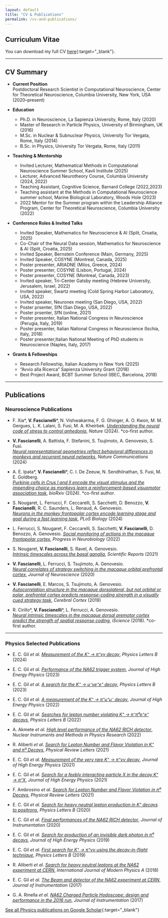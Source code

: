 ```yaml
---
layout: default
title: "CV & Publications"
permalink: /cv-and-publications/
---
```


<div class="content-wrapper" markdown="1">

## Curriculum Vitae

You can download my full CV [here](/assets/pdf/CV_Valeria_Fascianelli.pdf){:target="_blank"}.

---
## CV Summary

- **Current Position**  
  Postdoctoral Research Scientist in Computational Neuroscience, Center for Theoretical Neuroscience, Columbia University, New York, USA (2020–present)

- **Education**  
  - Ph.D. in Neuroscience, La Sapienza University, Rome, Italy (2020)  
  - Master of Research in Particle Physics, University of Birmingham, UK (2016) 
  - M.Sc. in Nuclear & Subnuclear Physics, University Tor Vergata, Rome, Italy (2014)   
  - B.Sc. in Physics, University Tor Vergata, Rome, Italy (2011)


- **Teaching & Mentorship**  
  - Invited Lecturer, Mathematical Methods in Computational Neuroscience Summer School, Kavli Institute (2025)  
  - Lecturer, Advanced Neurotheory Course, Columbia University (2024, 2022)  
  - Teaching Assistant, Cognitive Science, Barnard College (2022,2023)
  - Teaching assistant at the Methods in Computational Neuroscience summer school, Marine Biological Laboratory, Woods Hole (2023)
  - 2022 Mentor for the Summer program within the Leadership Alliance Program, Center for Theoretical Neuroscience, Columbia University (2022)

- **Conference Roles & Invited Talks**  
  - Invited Speaker, Mathematics for Neuroscience & AI (Split, Croatia, 2025) 
  - Co-Chair of the Neural Data session, Mathematics for Neuroscience & AI (Split, Croatia, 2025)  
  - Invited Speaker, Bernstein Conference (Main, Germany, 2025)  
  - Invited Speaker, COSYNE (Montreal, Canada, 2025)  
  - Poster presenter, ARIADNE (Milos, Greece, 2024)
  - Poster presenter, COSYNE (Lisbon, Portugal, 2024)
  - Poster presenter, COSYNE (Montreal, Canada, 2023)
  - Invited speaker, Tri-Center Gatsby meeting (Hebrew University, Jerusalem, Israel, 2022)
  - Invited speaker, Swartz meeting (Cold Spring Harbor Laboratory, USA, 2022)
  - Invited speaker, Neuronex meeting (San Diego, USA, 2022)
  - Poster prsenter, SfN (San Diego, USA, 2022)
  - Poster prsenter, SfN (online, 2021)
  - Poster presenter, Italian National Congress in Neuroscience (Perugia, Italy, 2019)
  - Poster presenter, Italian National Congress in Neuroscience (Ischia, Italy, 2018)
  - Poster presenter,Italian National Meeting of PhD students in Neuroscience (Naples, Italy, 2017)
  

- **Grants & Fellowships**  
  - Research Fellowship, Italian Academy in New York (2025)  
  - “Avvio alla Ricerca” Sapienza University Grant (2018)  
  - Best Project Award, BCBT Summer School (IBEC, Barcelona, 2018)

---

## Publications

### Neuroscience Publications

- F. Xia\*, **V. Fascianelli**\*, N. Vishwakarma, F. G. Ghinger, A. O. Kwon, M. M. Gergues, L. K. Lalani, S. Fusi, M. A. Kheirbek. 
  [*Understanding the neural code of stress to control anhedonia*](https://www.nature.com/articles/s41586-024-08241-y), *Nature* (2024). \*co-first author. 

- **V. Fascianelli**, A. Battista, F. Stefanini, S. Tsujimoto, A. Genovesio, S. Fusi.  
  [*Neural representational geometries reflect behavioral differences in monkeys and recurrent neural networks*](https://www.nature.com/articles/s41467-024-50503-w), *Nature Communications* (2024)

- A. E. Ipata\*, **V. Fascianelli**\*, C. I. De Zeeuw, N. Sendhilnathan, S. Fusi, M. E. Goldberg.  
  [*Purkinje cells in Crus I and II encode the visual stimulus and the impending choice as monkeys learn a reinforcement-based visuomotor association task*](https://www.biorxiv.org/content/10.1101/2024.09.13.612926v1), *bioRxiv* (2024). \*co-first author. 

- S. Nougaret, L. Ferrucci, F. Ceccarelli, S. Sacchetti, D. Benozzo, **V. Fascianelli**, R. C. Saunders, L. Renaud, A. Genovesio.  
  [*Neurons in the monkey frontopolar cortex encode learning stage and goal during a fast learning task*](https://journals.plos.org/plosbiology/article?id=10.1371/journal.pbio.3002500), *PLoS Biology* (2024)

- L. Ferrucci, S. Nougaret, F. Ceccarelli, S. Sacchetti, **V. Fascianelli**, D. Benozzo, A. Genovesio.
  [*Social monitoring of actions in the macaque frontopolar cortex*](https://scholar.google.com/scholar?q=Social+monitoring+of+actions+in+the+macaque+frontopolar+cortex), *Progress in Neurobiology* (2022)

- S. Nougaret, **V. Fascianelli**, S. Ravel, A. Genovesio.  
  [*Intrinsic timescales across the basal ganglia*](https://scholar.google.com/scholar?q=Intrinsic+timescales+across+the+basal+ganglia), *Scientific Reports* (2021)

- **V. Fascianelli**, L. Ferrucci, S. Tsujimoto, A. Genovesio.  
  [*Neural correlates of strategy switching in the macaque orbital prefrontal cortex*](https://scholar.google.com/scholar?q=Neural+correlates+of+strategy+switching+in+the+macaque+orbital+prefrontal+cortex), *Journal of Neuroscience* (2020)

- **V. Fascianelli**, E. Marcos, S. Tsujimoto, A. Genovesio.  
  [*Autocorrelation structure in the macaque dorsolateral, but not orbital or polar, prefrontal cortex predicts response-coding strength in a visually cued strategy task*](https://scholar.google.com/scholar?q=Autocorrelation+structure+in+the+macaque+dorsolateral+prefrontal+cortex), *Cerebral Cortex* (2019)

- R. Cirillo\*, **V. Fascianelli**\*, L. Ferrucci, A. Genovesio.  
  [*Neural intrinsic timescales in the macaque dorsal premotor cortex predict the strength of spatial response coding*](https://scholar.google.com/scholar?q=Neural+intrinsic+timescales+in+the+macaque+dorsal+premotor+cortex), *iScience* (2018). \*co-first author. 


---

### Physics Selected Publications

- E. C. Gil _et al._  [*Measurement of the K⁺ → π⁺γγ decay*](https://www.sciencedirect.com/science/article/pii/S0370269324000716), *Physics Letters B* (2024)

- E. C. Gil _et al._  [*Performance of the NA62 trigger system*](https://scholar.google.com/scholar?q=Performance+of+the+NA62+trigger+system), *Journal of High Energy Physics* (2023)

- E. C. Gil _et al._  [*A search for the K⁺ → µ⁻νe⁺e⁺ decay*](https://scholar.google.com/scholar?q=A+search+for+the+K+%E2%81%B4+%E2%86%92+%C2%B5%E2%82%82%CE%B5%E2%81%B4%CE%B5%CF%82+decay), *Physics Letters B* (2023)

- E. C. Gil _et al._ [*A measurement of the K⁺ → π⁺µ⁺µ⁻ decay*](https://scholar.google.com/scholar?q=A+measurement+of+the+K+%E2%81%B4+%E2%86%92+%CF%80%E2%81%B4%CE%BC%E2%81%B4%CE%BC%E2%88%92+decay), *Journal of High Energy Physics* (2022)

- E. C. Gil _et al._  [*Searches for lepton number violating K⁺ → π⁻π⁰e⁺e⁺ decays*](https://scholar.google.com/scholar?q=Searches+for+lepton+number+violating+K+%E2%81%B4+%E2%86%92+%CF%80%E2%81%B4%CF%88%E2%81%B0%E2%81%B0%CE%B5%E2%81%B4+decays), *Physics Letters B* (2022)

- A. Akmete _et al._  [*High level performance of the NA62 RICH detector*](https://scholar.google.com/scholar?q=High+level+performance+of+the+NA62+RICH+detector), *Nuclear Instruments and Methods in Physics Research* (2022)

- R. Aliberti _et al._ [*Search for Lepton Number and Flavor Violation in K⁺ and π⁰ Decays*](https://scholar.google.com/scholar?q=Search+for+Lepton+Number+and+Flavor+Violation+in+K+%E2%81%B4+and+%CF%80%E2%81%B0+Decays), *Physical Review Letters* (2021)

- E. C. Gil _et al._  [*Measurement of the very rare K⁺ → π⁺νν decay*](https://scholar.google.com/scholar?q=Measurement+of+the+very+rare+K+%E2%81%B4+%E2%86%92+%CF%80%E2%81%B4%CE%BD%CE%BD+decay), *Journal of High Energy Physics* (2021)

- E. C. Gil _et al._  [*Search for a feebly interacting particle X in the decay K⁺ → π⁺X*](https://scholar.google.com/scholar?q=Search+for+a+feebly+interacting+particle+X+in+the+decay+K+%E2%81%B4+%E2%86%92+%CF%80%E2%81%B4X), *Journal of High Energy Physics* (2021)

- F. Ambrosino _et al._  [*Search for Lepton Number and Flavor Violation in π⁰ Decays*](https://scholar.google.com/scholar?q=Search+for+Lepton+Number+and+Flavor+Violation+in+%CF%80%E2%81%B0+Decays), *Physical Review Letters* (2021)

- E. C. Gil _et al._  [*Search for heavy neutral lepton production in K⁺ decays to positrons*](https://scholar.google.com/scholar?q=Search+for+heavy+neutral+lepton+production+in+K+%E2%81%B4+decays+to+positrons), *Physics Letters B* (2020)

- E. C. Gil _et al._  [*Final performances of the NA62 RICH detector*](https://scholar.google.com/scholar?q=Final+performances+of+the+NA62+RICH+detector), *Journal of Instrumentation* (2020)

- E. C. Gil _et al._  [*Search for production of an invisible dark photon in π⁰ decays*](https://scholar.google.com/scholar?q=Search+for+production+of+an+invisible+dark+photon+in+%CF%80%E2%81%B0+decays), *Journal of High Energy Physics* (2019)

- E. C. Gil _et al._ [*First search for K⁺ → π⁺νν using the decay-in-flight technique*](https://scholar.google.com/scholar?q=First+search+for+K+%E2%81%B4+%E2%86%92+%CF%80%E2%81%B4%CE%BD%CE%BD+using+the+decay-in-flight+technique), *Physics Letters B* (2019)

- R. Aliberti _et al._ [*Search for heavy neutral leptons at the NA62 experiment at CERN*](https://scholar.google.com/scholar?q=Search+for+heavy+neutral+leptons+at+the+NA62+experiment+at+CERN), *International Journal of Modern Physics A* (2018)

- E. C. Gil _et al._ [*The Beam and detector of the NA62 experiment at CERN*](https://scholar.google.com/scholar?q=The+Beam+and+detector+of+the+NA62+experiment+at+CERN), *Journal of Instrumentation* (2017)

- G. A. Rinella _et al._ [*NA62 Charged Particle Hodoscope: design and performance in the 2016 run*](https://scholar.google.com/scholar?q=NA62+Charged+Particle+Hodoscope:+design+and+performance+in+the+2016+run), *Journal of Instrumentation* (2017)

[See all Physics publications on Google Scholar](https://scholar.google.it/citations?user=z_weYNIAAAAJ&hl=it){:target="_blank"}

</div>
